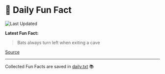 # 🌟 Daily Fun Fact

![Last Updated](https://img.shields.io/badge/Last_Updated-2025_08_27-blue?style=flat-square)

**Latest Fun Fact:**

> Bats always turn left when exiting a cave

[Source](http://www.djtech.net/humor/useless_facts.htm)

---

Collected Fun Facts are saved in [daily.txt](daily.txt) 📚
